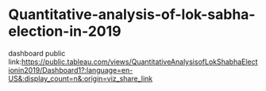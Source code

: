 # Quantitative-analysis-of-lok-sabha-election-in-2019
dashboard public link:https://public.tableau.com/views/QuantitativeAnalysisofLokShabhaElectionin2019/Dashboard1?:language=en-US&:display_count=n&:origin=viz_share_link
